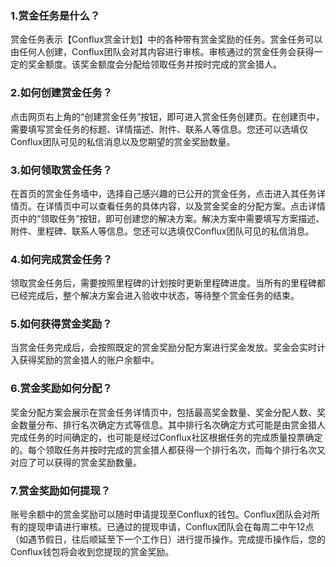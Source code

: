 ### 1.赏金任务是什么？
<a id="what-is-bounty"></a>
赏金任务表示【Conflux赏金计划】中的各种带有赏金奖励的任务。赏金任务可以由任何人创建，Conflux团队会对其内容进行审核。审核通过的赏金任务会获得一定的奖金额度。该奖金额度会分配给领取任务并按时完成的赏金猎人。


### 2.如何创建赏金任务？
<a id="how-to-create-a-bounty"></a>
点击网页右上角的“创建赏金任务”按钮，即可进入赏金任务创建页。在创建页中，需要填写赏金任务的标题、详情描述、附件、联系人等信息。您还可以选填仅Conflux团队可见的私信消息以及您期望的赏金奖励数量。


### 3.如何领取赏金任务？
<a id="How-to-participate-in-a-bounty"></a>
在首页的赏金任务墙中，选择自己感兴趣的已公开的赏金任务，点击进入其任务详情页。在详情页中可以查看任务的具体内容，以及赏金奖金的分配方案。点击详情页中的“领取任务”按钮，即可创建您的解决方案。解决方案中需要填写方案描述、附件、里程碑、联系人等信息。您还可以选填仅Conflux团队可见的私信消息。


### 4.如何完成赏金任务？
<a id="How-to-complete-bounty-task"></a>
领取赏金任务后，需要按照里程碑的计划按时更新里程碑进度。当所有的里程碑都已经完成后，整个解决方案会进入验收中状态，等待整个赏金任务的结束。


### 5.如何获得赏金奖励？
<a id="How-to-get-bounty-reward"></a>
当赏金任务完成后，会按照既定的赏金奖励分配方案进行奖金发放。奖金会实时计入获得奖励的赏金猎人的账户余额中。


### 6.赏金奖励如何分配？
<a id="How-to-distribute-bounty-reward"></a>
奖金分配方案会展示在赏金任务详情页中，包括最高奖金数量、奖金分配人数、奖金数量分布、排行名次确定方式等信息。其中排行名次确定方式可能是由赏金猎人完成任务的时间确定的，也可能是经过Conflux社区根据任务的完成质量投票确定的。每个领取任务并按时完成的赏金猎人都获得一个排行名次，而每个排行名次又对应了可以获得的赏金奖励数量。


### 7.赏金奖励如何提现？
<a id="How-to-cash-out-reward"></a>
账号余额中的赏金奖励可以随时申请提现至Conflux的钱包。Conflux团队会对所有的提现申请进行审核。已通过的提现申请，Conflux团队会在每周二中午12点（如遇节假日，往后顺延至下一个工作日）进行提币操作。完成提币操作后，您的Conflux钱包将会收到您提现的赏金奖励。
